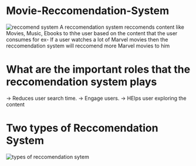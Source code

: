 # Movie-Reccomendation-System

![reccomend system](https://user-images.githubusercontent.com/91200862/212533449-7601d44b-c7c8-46bc-ad0e-fd3433edc0d0.png)
A reccomendation system reccomends content like Movies, Music, Ebooks to thhe user based on the content that the user consumes
for ex- If a user watches a lot of Marvel movies then the reccomendation system will reccomend more Marvel movies to him

# What are the important roles that the reccomendation system plays
-> Reduces user search time.
-> Engage users.
-> HElps user exploring the content

# Two types of Reccomendation System

![types of reccomendation sytem](https://user-images.githubusercontent.com/91200862/212533601-6e0d7eb3-de9a-40c5-bb9d-2d41e68a9c3a.png)

